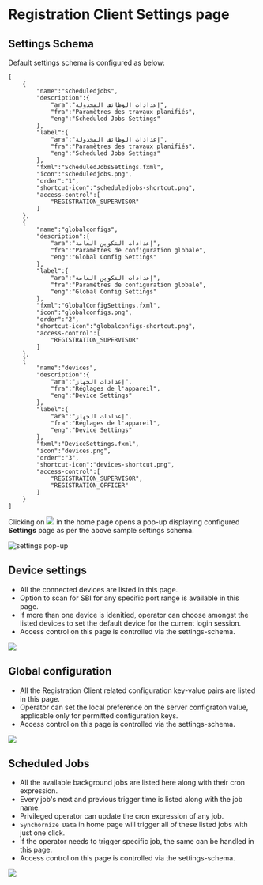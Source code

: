 # Registration Client Settings page

## Settings Schema

Default settings schema is configured as below:
```
[
	{
		"name":"scheduledjobs",
		"description":{
			"ara":"إعدادات الوظائف المجدولة",
			"fra":"Paramètres des travaux planifiés",
			"eng":"Scheduled Jobs Settings"
		},
		"label":{
			"ara":"إعدادات الوظائف المجدولة",
			"fra":"Paramètres des travaux planifiés",
			"eng":"Scheduled Jobs Settings"
		},
		"fxml":"ScheduledJobsSettings.fxml",
		"icon":"scheduledjobs.png",
		"order":"1",
		"shortcut-icon":"scheduledjobs-shortcut.png",
		"access-control":[
			"REGISTRATION_SUPERVISOR"
		]
	},
	{
		"name":"globalconfigs",
		"description":{
			"ara":"إعدادات التكوين العامة",
			"fra":"Paramètres de configuration globale",
			"eng":"Global Config Settings"
		},
		"label":{
			"ara":"إعدادات التكوين العامة",
			"fra":"Paramètres de configuration globale",
			"eng":"Global Config Settings"
		},
		"fxml":"GlobalConfigSettings.fxml",
		"icon":"globalconfigs.png",
		"order":"2",
		"shortcut-icon":"globalconfigs-shortcut.png",
		"access-control":[
			"REGISTRATION_SUPERVISOR"
		]
	},
	{
		"name":"devices",
		"description":{
			"ara":"إعدادات الجهاز",
			"fra":"Réglages de l'appareil",
			"eng":"Device Settings"
		},
		"label":{
			"ara":"إعدادات الجهاز",
			"fra":"Réglages de l'appareil",
			"eng":"Device Settings"
		},
		"fxml":"DeviceSettings.fxml",
		"icon":"devices.png",
		"order":"3",
		"shortcut-icon":"devices-shortcut.png",
		"access-control":[
			"REGISTRATION_SUPERVISOR",
			"REGISTRATION_OFFICER"
		]
	}
]
```

Clicking on ![](https://user-images.githubusercontent.com/22977936/153556397-66c832bb-a627-48eb-8359-bd774a848d01.png) in the home page opens a pop-up displaying configured **Settings** page as per the above sample settings schema.

![settings pop-up ](https://user-images.githubusercontent.com/22977936/153556279-b389ef7c-1988-4242-a794-5130c0cf0768.png)


## Device settings
* All the connected devices are listed in this page.
* Option to scan for SBI for any specific port range is available in this page.
* If more than one device is idenitied, operator can choose amongst the listed devices to set the default device for the current login session.
* Access control on this page is controlled via the settings-schema. 

![](https://user-images.githubusercontent.com/22977936/153555583-403eba9c-e9c4-4e79-8959-f7c69077382b.png)


## Global configuration
* All the Registration Client related configuration key-value pairs are listed in this page.
* Operator can set the local preference on the server configraton value, applicable only for permitted configuration keys.
* Access control on this page is controlled via the settings-schema.

![](https://user-images.githubusercontent.com/22977936/153555984-b3ce16ff-0ccf-4e04-a907-d21d11b90b72.png)


## Scheduled Jobs
* All the available background jobs are listed here along with their cron expression.
* Every job's next and previous trigger time is listed along with the job name.
* Privileged operator can update the cron expression of any job.
* `Synchornize Data` in home page will trigger all of these listed jobs with just one click.
* If the operator needs to trigger specific job, the same can be handled in this page.
* Access control on this page is controlled via the settings-schema.

![](https://user-images.githubusercontent.com/22977936/153555746-b3778d29-d3ef-4d7d-be05-69444ff07d9f.png)


